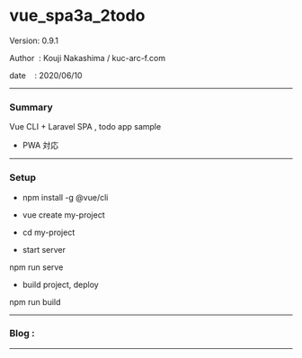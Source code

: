 ﻿# vue_spa3a_2todo

 Version: 0.9.1

 Author  : Kouji Nakashima / kuc-arc-f.com

 date    : 2020/06/10

***
### Summary

Vue CLI + Laravel SPA , todo app sample

* PWA 対応

***
### Setup

* npm install -g @vue/cli

* vue create my-project

* cd my-project

* start server

npm run serve

* build project, deploy

npm run build

***
### Blog :



***

